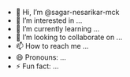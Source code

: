 - 👋 Hi, I’m @sagar-nesarikar-mck
- 👀 I’m interested in ...
- 🌱 I’m currently learning ...
- 💞️ I’m looking to collaborate on ...
- 📫 How to reach me ...
- 😄 Pronouns: ...
- ⚡ Fun fact: ...

<!---
sagar-nesarikar-mck/sagar-nesarikar-mck is a ✨ special ✨ repository because its `README.md` (this file) appears on your GitHub profile.
You can click the Preview link to take a look at your changes.
--->
